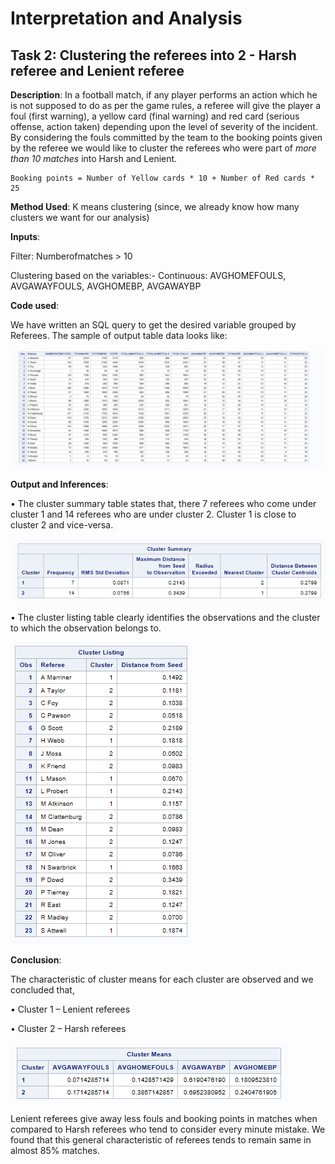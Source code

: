 # Interpretation and Analysis

## Task 2: Clustering the referees into 2 - Harsh referee and Lenient referee   

**Description**: In a football match, if any player performs an action which he is not supposed to do as per the game rules, 
a referee will give the player a foul (first warning), a yellow card (final warning) and red card (serious offense, action taken) 
depending upon the level of severity of the incident. By considering the fouls committed by the team to the booking points given 
by the referee we would like to cluster the referees who were part of *more than 10 matches* into Harsh and Lenient. 

	Booking points = Number of Yellow cards * 10 + Number of Red cards * 25
 
**Method Used**: K means clustering (since, we already know how many clusters we want for our analysis)

**Inputs**: 

 Filter:  Numberofmatches > 10
  
 Clustering based on the variables:- Continuous: AVGHOMEFOULS, AVGAWAYFOULS, AVGHOMEBP, AVGAWAYBP

**Code used**:

We have written an SQL query to get the desired variable grouped by Referees. The sample of output table data looks like:

![alt text](https://github.com/aparnaadiraju92/Statistical-Analysis-EPL-data/blob/master/Output%20Images/Task2-Img1.png)


**Output and Inferences**:

•	The cluster summary table states that, there 7 referees who come under cluster 1 and 14 referees who are under cluster 2. 
Cluster 1 is close to cluster 2 and vice-versa. 

![alt text](https://github.com/aparnaadiraju92/Statistical-Analysis-EPL-data/blob/master/Output%20Images/Task2-Img2.png)

•	The cluster listing table clearly identifies the observations and the cluster to which the observation belongs to. 

![alt text](https://github.com/aparnaadiraju92/Statistical-Analysis-EPL-data/blob/master/Output%20Images/Task2-Img3.png)


**Conclusion**:

The characteristic of cluster means for each cluster are observed and we concluded that,

•	Cluster 1 – Lenient referees

•	Cluster 2 – Harsh referees

![alt text](https://github.com/aparnaadiraju92/Statistical-Analysis-EPL-data/blob/master/Output%20Images/Task2-Img4.png)

Lenient referees give away less fouls and booking points in matches when compared to Harsh referees who tend to consider every minute mistake. 
We found that this general characteristic of referees tends to remain same in almost 85% matches. 
